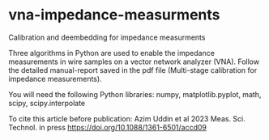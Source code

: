 # vna-impedance-measurments
Calibration and deembedding for impedance measurments

Three algorithms in Python are used to enable the impedance measurements in wire samples on a vector network analyzer (VNA).
Follow the detailed manual-report saved in the pdf file (Multi-stage calibration for impedance measurements).

You will need the following Python libraries: numpy, matplotlib.pyplot, math, scipy, scipy.interpolate

To cite this article before publication: Azim Uddin et al 2023 Meas. Sci. Technol. in press https://doi.org/10.1088/1361-6501/accd09 
